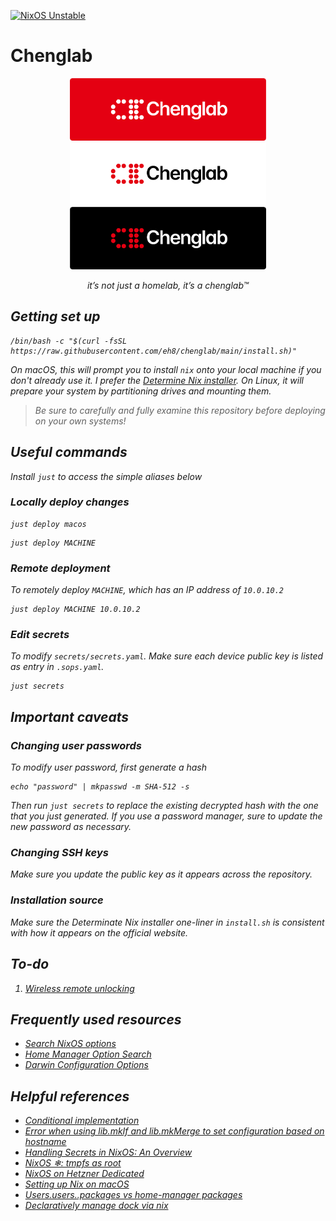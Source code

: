 [![NixOS Unstable](https://img.shields.io/badge/NixOS-unstable-blue.svg?style=flat-square&logo=NixOS&logoColor=white)](https://nixos.org)

# Chenglab

<p align="center">
<span><img src=".github/background-1.png" height="100" /></span>
<span><img src=".github/background-2.png" height="100" /></span>
<span><img src=".github/background-3.png" height="100" /></span>
</p>
<p align="center">
<i>it’s not just a homelab, it’s a chenglab™<i>
</p>

## Getting set up 

```
/bin/bash -c "$(curl -fsSL https://raw.githubusercontent.com/eh8/chenglab/main/install.sh)"
```

On macOS, this will prompt you to install `nix` onto your local machine if you
don't already use it. I prefer the [Determine Nix
installer](https://zero-to-nix.com/start/install). On Linux, it will prepare
your system by partitioning drives and mounting them.

> Be sure to carefully and fully examine this repository before deploying on
> your own systems!

## Useful commands

Install `just` to access the simple aliases below

### Locally deploy changes

```
just deploy macos
```

```
just deploy MACHINE
```

### Remote deployment

To remotely deploy `MACHINE`, which has an IP address of `10.0.10.2`

```
just deploy MACHINE 10.0.10.2
```

### Edit secrets

To modify `secrets/secrets.yaml`. Make sure each device public key is listed as
entry in `.sops.yaml`.

```
just secrets
```

## Important caveats

### Changing user passwords

To modify user password, first generate a hash

```
echo "password" | mkpasswd -m SHA-512 -s
```

Then run `just secrets` to replace the existing decrypted hash with the one that
you just generated. If you use a password manager, sure to update the new
password as necessary.

### Changing SSH keys

Make sure you update the public key as it appears across the repository.

### Installation source

Make sure the Determinate Nix installer one-liner in `install.sh` is consistent
with how it appears on the official website.

## To-do

1. [Wireless remote
   unlocking](https://discourse.nixos.org/t/wireless-connection-within-initrd/38317/13)

## Frequently used resources

- [Search NixOS options](https://search.nixos.org/options)
- [Home Manager Option
  Search](https://mipmip.github.io/home-manager-option-search/)
- [Darwin Configuration
  Options](https://daiderd.com/nix-darwin/manual/index.html)

## Helpful references

- [Conditional
  implementation](https://nixos.wiki/wiki/Extend_NixOS#Conditional_Implementation)
- [Error when using lib.mkIf and lib.mkMerge to set configuration based on
  hostname](https://stackoverflow.com/questions/77527439/error-when-using-lib-mkif-and-lib-mkmerge-to-set-configuration-based-on-hostname)
- [Handling Secrets in NixOS: An
  Overview](https://lgug2z.com/articles/handling-secrets-in-nixos-an-overview/)
- [NixOS ❄: tmpfs as root](https://elis.nu/blog/2020/05/nixos-tmpfs-as-root)
- [NixOS on Hetzner
  Dedicated](https://mhu.dev/posts/2024-01-06-nixos-on-hetzner)
- [Setting up Nix on macOS](https://nixcademy.com/2024/01/15/nix-on-macos/)
- [Users.users.<name>.packages vs home-manager
  packages](https://discourse.nixos.org/t/users-users-name-packages-vs-home-manager-packages/22240)
- [Declaratively manage dock via
  nix](https://github.com/dustinlyons/nixos-config/blob/8a14e1f0da074b3f9060e8c822164d922bfeec29/modules/darwin/home-manager.nix#L74)